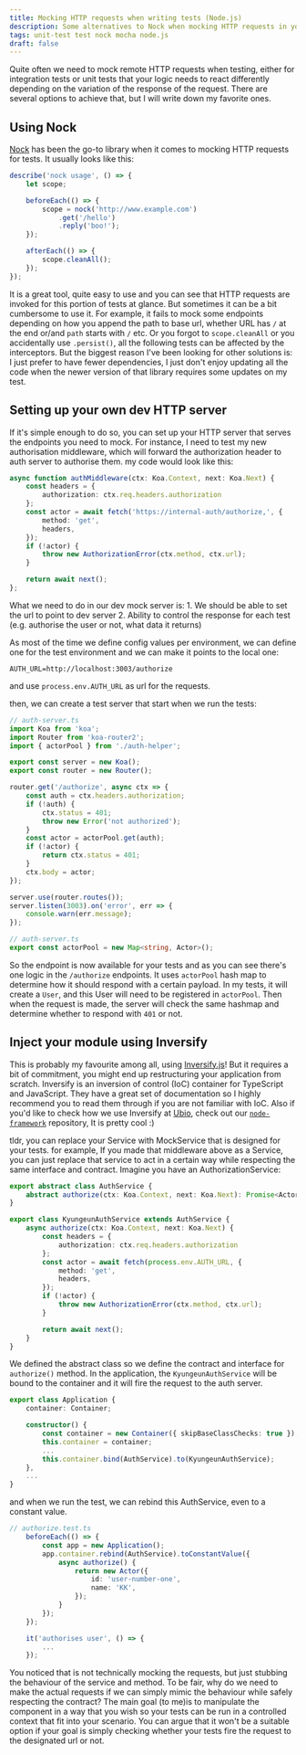 ```yaml
---
title: Mocking HTTP requests when writing tests (Node.js)
description: Some alternatives to Nock when mocking HTTP requests in your tests.
tags: unit-test test nock mocha node.js
draft: false
---
```

Quite often we need to mock remote HTTP requests when testing, either for integration tests or unit tests that your logic needs to react differently depending on the variation of the response of the request. There are several options to achieve that, but I will write down my favorite ones.

## Using Nock
[Nock](https://github.com/nock/nock) has been the go-to library when it comes to mocking HTTP requests for tests. It usually looks like this:

```ts
describe('nock usage', () => {
    let scope;

    beforeEach(() => {
        scope = nock('http://www.example.com')
            .get('/hello')
            .reply('boo!');
    });

    afterEach(() => {
        scope.cleanAll();
    });
});
```

It is a great tool, quite easy to use and you can see that HTTP requests are invoked for this portion of tests at glance. But sometimes it can be a bit cumbersome to use it. For example, it fails to mock some endpoints depending on how you append the path to base url, whether URL has `/` at the end or/and `path` starts with `/` etc. Or you forgot to `scope.cleanAll` or you accidentally use `.persist()`, all the following tests can be affected by the interceptors. But the biggest reason I've been looking for other solutions is: I just prefer to have fewer dependencies, I just don't enjoy updating all the code when the newer version of that library requires some updates on my test.

## Setting up your own dev HTTP server
If it's simple enough to do so, you can set up your HTTP server that serves the endpoints you need to mock. For instance, I need to test my new authorisation middleware, which will forward the authorization header to auth server to authorise them. my code would look like this:

```ts
async function authMiddleware(ctx: Koa.Context, next: Koa.Next) {
    const headers = {
        authorization: ctx.req.headers.authorization
    };
    const actor = await fetch('https://internal-auth/authorize,', {
        method: 'get',
        headers,
    });
    if (!actor) {
        throw new AuthorizationError(ctx.method, ctx.url);
    }

    return await next();
};
```
What we need to do in our dev mock server is:
    1. We should be able to set the url to point to dev server
    2. Ability to control the response for each test (e.g. authorise the user or not, what data it returns)

As most of the time we define config values per environment, we can define one for the test environment and we can make it points to the local one:
```
AUTH_URL=http://localhost:3003/authorize
```
and use `process.env.AUTH_URL` as url for the requests.

then, we can create a test server that start when we run the tests:
```ts
// auth-server.ts
import Koa from 'koa';
import Router from 'koa-router2';
import { actorPool } from './auth-helper';

export const server = new Koa();
export const router = new Router();

router.get('/authorize', async ctx => {
    const auth = ctx.headers.authorization;
    if (!auth) {
        ctx.status = 401;
        throw new Error('not authorized');
    }
    const actor = actorPool.get(auth);
    if (!actor) {
        return ctx.status = 401;
    }
    ctx.body = actor;
});

server.use(router.routes());
server.listen(3003).on('error', err => {
    console.warn(err.message);
});

// auth-server.ts
export const actorPool = new Map<string, Actor>();
```

So the endpoint is now available for your tests and as you can see there's one logic in the `/authorize` endpoints. It uses `actorPool` hash map to determine how it should respond with a certain payload. In my tests, it will create a `User`, and this User will need to be registered in `actorPool`. Then when the request is made, the server will check the same hashmap and determine whether to respond with `401` or not.

## Inject your module using Inversify
This is probably my favourite among all, using [Inversify.js](https://github.com/inversify/InversifyJS)! But it requires a bit of commitment, you might end up restructuring your application from scratch. Inversify is an inversion of control (IoC) container for TypeScript and JavaScript. They have a great set of documentation so I highly recommend you to read them through if you are not familiar with IoC. Also if you'd like to check how we use Inversify at [Ubio](https://ub.io), check out our [`node-framework`](https://github.com/ubio/node-framework) repository, It is pretty cool :)

tldr, you can replace your Service with MockService that is designed for your tests. for example, If you made that middleware above as a Service, you can just replace that service to act in a certain way while respecting the same interface and contract. Imagine you have an AuthorizationService:
```ts
export abstract class AuthService {
    abstract authorize(ctx: Koa.Context, next: Koa.Next): Promise<Actor>;
}

export class KyungeunAuthService extends AuthService {
    async authorize(ctx: Koa.Context, next: Koa.Next) {
        const headers = {
            authorization: ctx.req.headers.authorization
        };
        const actor = await fetch(process.env.AUTH_URL, {
            method: 'get',
            headers,
        });
        if (!actor) {
            throw new AuthorizationError(ctx.method, ctx.url);
        }

        return await next();
    }
}
```
We defined the abstract class so we define the contract and interface for `authorize()` method. In the application, the `KyungeunAuthService` will be bound to the container and it will fire the request to the auth server.

```ts
export class Application {
    container: Container;

    constructor() {
        const container = new Container({ skipBaseClassChecks: true });
        this.container = container;
        ...
        this.container.bind(AuthService).to(KyungeunAuthService);
    },
    ...
}
```

and when we run the test, we can rebind this AuthService, even to a constant value.
```ts
// authorize.test.ts
    beforeEach(() => {
        const app = new Application();
        app.container.rebind(AuthService).toConstantValue({
            async authorize() {
                return new Actor({
                    id: 'user-number-one',
                    name: 'KK',
                });
            }
        });
    });

    it('authorises user', () => {
        ...
    });
```

You noticed that is not technically mocking the requests, but just stubbing the behaviour of the service and method. To be fair, why do we need to make the actual requests if we can simply mimic the behaviour while safely respecting the contract? The main goal (to me)is to manipulate the component in a way that you wish so your tests can be run in a controlled context that fit into your scenario. You can argue that it won't be a suitable option if your goal is simply checking whether your tests fire the request to the designated url or not.

